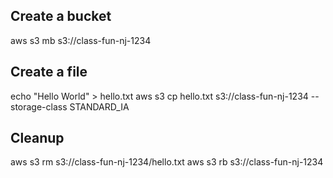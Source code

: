 ## Create a bucket

aws s3 mb s3://class-fun-nj-1234

## Create a file 

echo "Hello World" > hello.txt
aws s3 cp hello.txt s3://class-fun-nj-1234 --storage-class STANDARD_IA


## Cleanup

aws s3 rm s3://class-fun-nj-1234/hello.txt
aws s3 rb s3://class-fun-nj-1234

